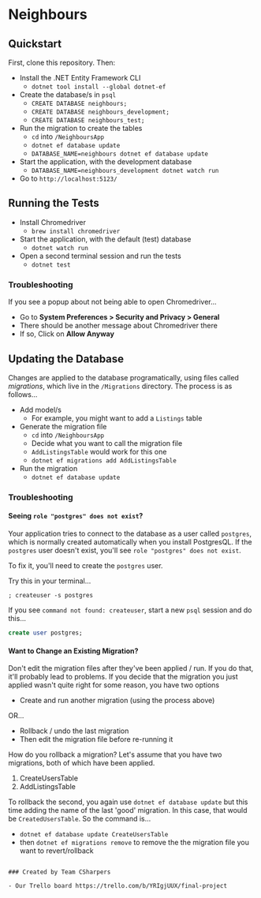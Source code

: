 # Neighbours

## Quickstart

First, clone this repository. Then:

- Install the .NET Entity Framework CLI
  - `dotnet tool install --global dotnet-ef`
- Create the database/s in `psql`
  - `CREATE DATABASE neighbours;`
  - `CREATE DATABASE neighbours_development;`
  - `CREATE DATABASE neighbours_test;`
- Run the migration to create the tables
  - `cd` into `/NeighboursApp`
  - `dotnet ef database update`
  - `DATABASE_NAME=neighbours dotnet ef database update`
- Start the application, with the development database
  - `DATABASE_NAME=neighbours_development dotnet watch run`
- Go to `http://localhost:5123/`

## Running the Tests

- Install Chromedriver
  - `brew install chromedriver`
- Start the application, with the default (test) database
  - `dotnet watch run`
- Open a second terminal session and run the tests
  - `dotnet test`

### Troubleshooting

If you see a popup about not being able to open Chromedriver...

- Go to **System Preferences > Security and Privacy > General**
- There should be another message about Chromedriver there
- If so, Click on **Allow Anyway**

## Updating the Database

Changes are applied to the database programatically, using files called _migrations_, which live in the `/Migrations` directory. The process is as follows...

- Add model/s
  - For example, you might want to add a `Listings` table
- Generate the migration file
  - `cd` into `/NeighboursApp`
  - Decide what you want to call the migration file
  - `AddListingsTable` would work for this one
  - `dotnet ef migrations add AddListingsTable`
- Run the migration
  - `dotnet ef database update`

### Troubleshooting

#### Seeing `role "postgres" does not exist`?

Your application tries to connect to the database as a user called `postgres`, which is normally created automatically when you install PostgresQL. If the `postgres` user doesn't exist, you'll see `role "postgres" does not exist`.

To fix it, you'll need to create the `postgres` user.

Try this in your terminal...

```
; createuser -s postgres
```

If you see `command not found: createuser`, start a new `psql` session and do this...

```sql
create user postgres;
```

#### Want to Change an Existing Migration?

Don't edit the migration files after they've been applied / run. If you do that, it'll probably lead to problems. If you decide that the migration you just applied wasn't quite right for some reason, you have two options

- Create and run another migration (using the process above)

OR...

- Rollback / undo the last migration
- Then edit the migration file before re-running it

How do you rollback a migration? Let's assume that you have two migrations, both of which have been applied.

1. CreateUsersTable
2. AddListingsTable

To rollback the second, you again use `dotnet ef database update` but this time adding the name of the last 'good' migration. In this case, that would be `CreatedUsersTable`. So the command is...


- `dotnet ef database update CreateUsersTable`
- then `dotnet ef migrations remove` to remove the the migration file you want to revert/rollback
```

### Created by Team CSharpers

- Our Trello board https://trello.com/b/YRIgjUUX/final-project
